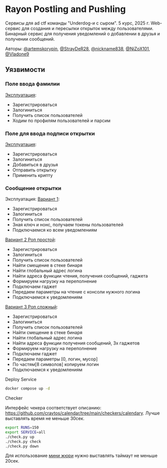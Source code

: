 # Rayon Postling and Pushling
Сервисы для ad ctf команды "Underdog-и с сыром". 5 курс, 2025 г.
Web-сервис для создания и пересылки открыток между пользователями.
Бинарный сервис для получения уведомлений о добавлении в друзья и получении сообщений.

Авторы: [@artemskorypin](https://github.com/artemskorypin), [@StrayDeR28](https://github.com/StrayDeR28), [@nickname838](https://github.com/nickname838), [@NiZoX101](https://github.com/NiZoX101), [@Vladone9](https://github.com/Vladone9)

## Уязвимости
### Поле ввода фамилии

[Эксплуатация](https://github.com/StrayDeR28/AD_CTF_Services/blob/main/exploits/exploit_surname.py):
* Зарегистрироваться
* Залогиниться
* Получить список пользователей
* Ходим по профилям пользователей и парсим

### Поле для ввода подписи открытки

[Эксплуатация](https://github.com/StrayDeR28/AD_CTF_Services/blob/main/exploits/exploit_steganogrphy.py):
* Зарегистрироваться
* Залогиниться
* Добавиться в друзья
* Отправить открытку
* Применить крипту

### Сообщение открытки

Эксплуатация:
[Вариант 1](https://github.com/StrayDeR28/AD_CTF_Services/blob/main/exploits/exploit_mail.py):
* Зарегистрироваться
* Залогиниться
* Получить список пользователей
* Зная ключ и нонс, получаем токены пользователей
* Подключаемся ко всем уведомлениям
    
[Вариант 2 Роп простой](https://github.com/StrayDeR28/AD_CTF_Services/blob/main/exploits/ROP_attack_easy_read_console.py):
* Зарегистрироваться
* Залогиниться
* Получить список пользователей
* Найти смещение в стеке бинаря
* Найти глобальный адрес логина
* Найти адреса функции чтения, получения сообщений, гаджета
* Формируем нагрузку на переполнение
* Подключаем гаджет
* Передаем параметры на чтение с консоли нужного логина
* Подключаемся к уведомлениям
      
[Вариант 3 Роп сложный](https://github.com/StrayDeR28/AD_CTF_Services/blob/main/exploits/rop_attack_copying_name_in_loop.py):
* Зарегистрироваться
* Залогиниться
* Получить список пользователей
* Найти смещение в стеке бинаря
* Найти глобальный адрес логина
* Найти адреса функции получения сообщений, 3х гаджетов 
* Формируем нагрузку на переполнение
* Подключаем гаджет
* Передаем параметры [0, логин, мусор]
* По частям[8 символов] копируем логин
* Подключаемся к уведомлениям

Deploy
Service
```bash
docker compose up -d
```
Checker

Интерфейс чекера соответствует описанию: https://github.com/cravtos/calendar/tree/main/checkers/calendary. Лучше выставлять время не меньше 30сек.
```bash
export RUNS=150
export SERVICE=all 
./check.py up
./check.py check
./check.py down
```
Для использование [мини жюри](https://github.com/hacker-volodya/mini-checksystem) нужно выставлять таймаут не меньше 20сек.